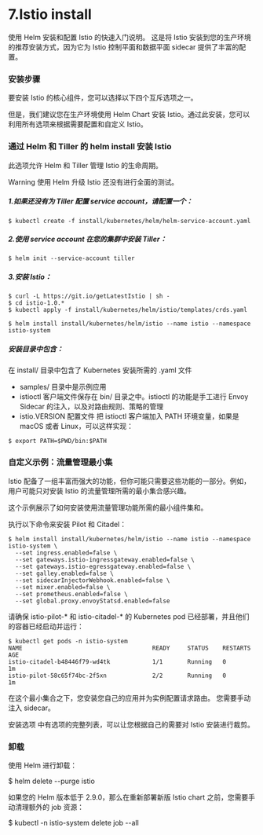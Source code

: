 # 7.Istio install
使用 Helm 安装和配置 Istio 的快速入门说明。 这是将 Istio 安装到您的生产环境的推荐安装方式，因为它为 Istio 控制平面和数据平面 sidecar 提供了丰富的配置。

### 安装步骤
要安装 Istio 的核心组件，您可以选择以下四个互斥选项之一。

但是，我们建议您在生产环境使用 Helm Chart 安装 Istio。通过此安装，您可以利用所有选项来根据需要配置和自定义 Istio。

### 通过 Helm 和 Tiller 的 helm install 安装 Istio
此选项允许 Helm 和 Tiller 管理 Istio 的生命周期。

Warning 使用 Helm 升级 Istio 还没有进行全面的测试。

##### 1.如果还没有为 Tiller 配置 service account，请配置一个：
```
$ kubectl create -f install/kubernetes/helm/helm-service-account.yaml
```
##### 2.使用 service account 在您的集群中安装 Tiller：
```
$ helm init --service-account tiller
```
##### 3.安装 Istio：
```
$ curl -L https://git.io/getLatestIstio | sh -
$ cd istio-1.0.*
$ kubectl apply -f install/kubernetes/helm/istio/templates/crds.yaml

$ helm install install/kubernetes/helm/istio --name istio --namespace istio-system
```
##### 安装目录中包含：

在 install/ 目录中包含了 Kubernetes 安装所需的 .yaml 文件
- samples/ 目录中是示例应用
- istioctl 客户端文件保存在 bin/ 目录之中。istioctl 的功能是手工进行 Envoy Sidecar 的注入，以及对路由规则、策略的管理
- istio.VERSION 配置文件
把 istioctl 客户端加入 PATH 环境变量，如果是 macOS 或者 Linux，可以这样实现：
```
$ export PATH=$PWD/bin:$PATH
```


### 自定义示例：流量管理最小集
Istio 配备了一组丰富而强大的功能，但你可能只需要这些功能的一部分。例如，用户可能只对安装 Istio 的流量管理所需的最小集合感兴趣。

这个示例展示了如何安装使用流量管理功能所需的最小组件集和。

执行以下命令来安装 Pilot 和 Citadel：
```
$ helm install install/kubernetes/helm/istio --name istio --namespace istio-system \
  --set ingress.enabled=false \
  --set gateways.istio-ingressgateway.enabled=false \
  --set gateways.istio-egressgateway.enabled=false \
  --set galley.enabled=false \
  --set sidecarInjectorWebhook.enabled=false \
  --set mixer.enabled=false \
  --set prometheus.enabled=false \
  --set global.proxy.envoyStatsd.enabled=false
```
请确保 istio-pilot-* 和 istio-citadel-* 的 Kubernetes pod 已经部署，并且他们的容器已经启动并运行：
```
$ kubectl get pods -n istio-system
NAME                                     READY     STATUS    RESTARTS   AGE
istio-citadel-b48446f79-wd4tk            1/1       Running   0          1m
istio-pilot-58c65f74bc-2f5xn             2/2       Running   0          1m
```
在这个最小集合之下，您安装您自己的应用并为实例配置请求路由。 您需要手动注入 sidecar。

安装选项 中有选项的完整列表，可以让您根据自己的需要对 Istio 安装进行裁剪。

### 卸载
使用 Helm 进行卸载：

$ helm delete --purge istio

如果您的 Helm 版本低于 2.9.0，那么在重新部署新版 Istio chart 之前，您需要手动清理额外的 job 资源：

$ kubectl -n istio-system delete job --all